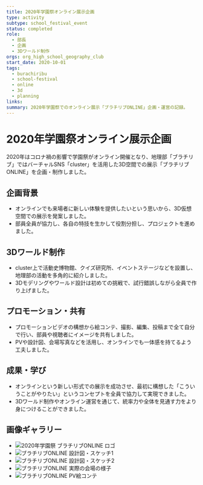 ```yaml
---
title: 2020年学園祭オンライン展示企画
type: activity
subtype: school_festival_event
status: completed
role:
  - 部長
  - 企画
  - 3Dワールド制作
orgs: org_high_school_geography_club
start_date: 2020-10-01
tags:
  - burachiribu
  - school-festival
  - online
  - 3d
  - planning
links: 
summary: 2020年学園祭でのオンライン展示「ブラチリブONLINE」企画・運営の記録。
---
```

# 2020年学園祭オンライン展示企画

2020年はコロナ禍の影響で学園祭がオンライン開催となり、地理部「ブラチリブ」ではバーチャルSNS「cluster」を活用した3D空間での展示「ブラチリブONLINE」を企画・制作しました。

## 企画背景

- オンラインでも来場者に新しい体験を提供したいという思いから、3D仮想空間での展示を発案しました。
- 部員全員が協力し、各自の特技を生かして役割分担し、プロジェクトを進めました。

## 3Dワールド制作

- cluster上で活動史博物館、クイズ研究所、イベントステージなどを設置し、地理部の活動を多角的に紹介しました。
- 3Dモデリングやワールド設計は初めての挑戦で、試行錯誤しながら全員で作り上げました。

## プロモーション・共有

- プロモーションビデオの構想から絵コンテ、撮影、編集、投稿まで全て自分で行い、部員や視聴者にイメージを共有しました。
- PVや設計図、会場写真などを活用し、オンラインでも一体感を持てるよう工夫しました。

## 成果・学び

- オンラインという新しい形式での展示を成功させ、最初に構想した「こういうことがやりたい」というコンセプトを全員で協力して実現できました。
- 3Dワールド制作やオンライン運営を通じて、統率力や全体を見通す力をより身につけることができました。

## 画像ギャラリー

- ![2020年学園祭 ブラチリブONLINE ロゴ](linked_assets/activities/burachiribu-club-activity/online_logo_2020.jpg)
- ![ブラチリブONLINE 設計図・スケッチ1](linked_assets/activities/burachiribu-club-activity/online_sketch_1.jpg)
- ![ブラチリブONLINE 設計図・スケッチ2](linked_assets/activities/burachiribu-club-activity/online_sketch_2.jpg)
- ![ブラチリブONLINE 実際の会場の様子](linked_assets/activities/burachiribu-club-activity/online_venue_2025.jpg)
- ![ブラチリブONLINE PV絵コンテ](linked_assets/activities/burachiribu-club-activity/online_pv_storyboard_2025.jpg) 